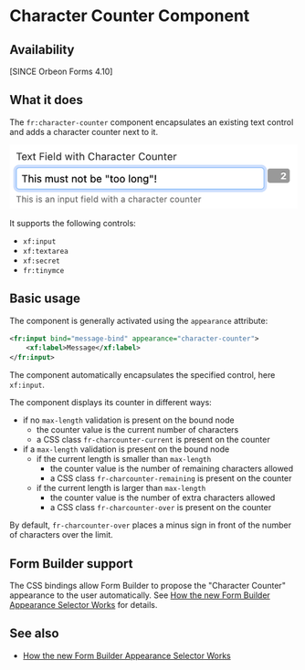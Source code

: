 # Character Counter Component

## Availability

[SINCE Orbeon Forms 4.10]

## What it does

The `fr:character-counter` component encapsulates an existing text control and adds a character counter next to it.

![Input field with character counter](../images/character-counter-control.png)

It supports the following controls:

- `xf:input`
- `xf:textarea`
- `xf:secret`
- `fr:tinymce`

## Basic usage

The component is generally activated using the `appearance` attribute:

```xml
<fr:input bind="message-bind" appearance="character-counter">
    <xf:label>Message</xf:label>
</fr:input>
```

The component automatically encapsulates the specified control, here `xf:input`.

The component displays its counter in  different ways:

- if no `max-length` validation is present on the bound node
  - the counter value is the current number of characters
  - a CSS class `fr-charcounter-current` is present on the counter
- if a `max-length` validation is present on the bound node
  - if the current length is smaller than `max-length`
    - the counter value is the number of remaining characters allowed
    - a CSS class `fr-charcounter-remaining` is present on the counter
  - if the current length is larger than `max-length`
    - the counter value is the number of extra characters allowed
    - a CSS class `fr-charcounter-over` is present on the counter

By default, `fr-charcounter-over` places a minus sign in front of the number of characters over the limit.

## Form Builder support

The CSS bindings allow Form Builder to propose the "Character Counter" appearance to the user automatically. See [How the new Form Builder Appearance Selector Works](https://blog.orbeon.com/2015/06/how-new-form-builder-appearance.html) for details.

## See also

- [How the new Form Builder Appearance Selector Works](https://blog.orbeon.com/2015/06/how-new-form-builder-appearance.html)

